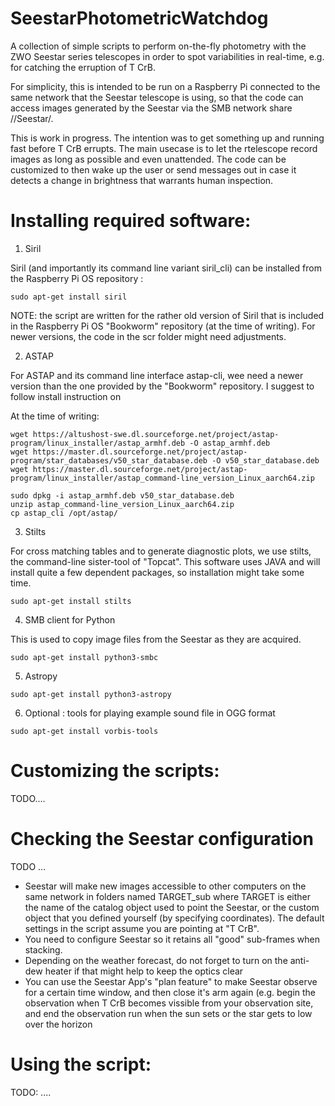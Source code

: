 # SeestarPhotometricWatchdog
A collection of simple scripts to perform on-the-fly photometry with the ZWO Seestar series telescopes in order to spot variabilities in real-time, e.g. for catching the erruption of T CrB.

For simplicity, this is intended to be run on a Raspberry Pi connected to the same network that the Seestar telescope is using, so that the code can access images generated by the Seestar via the SMB network share //Seestar/. 

This is work in progress. The intention was to get something up and running fast before T CrB errupts. The main usecase is to let the rtelescope record images as long as possible and even unattended. The code can be customized to then wake up the user or send messages out in case it detects a change in brightness that warrants human inspection.


Installing required software:
=============================

1) Siril

Siril (and importantly its command line variant siril_cli) can be installed from the Raspberry Pi OS repository :

```sudo apt-get install siril```

NOTE: the script are written for the rather old version of Siril that is included in the 
Raspberry Pi OS "Bookworm" repository (at the time of writing). For newer versions, the code 
in the scr folder might need adjustments. 

2) ASTAP

For  ASTAP and its command line interface astap-cli, wee need a newer version than the one provided by the "Bookworm" repository. I suggest to follow install instruction on

At the time of writing:

```
wget https://altushost-swe.dl.sourceforge.net/project/astap-program/linux_installer/astap_armhf.deb -O astap_armhf.deb
wget https://master.dl.sourceforge.net/project/astap-program/star_databases/v50_star_database.deb -O v50_star_database.deb
wget https://master.dl.sourceforge.net/project/astap-program/linux_installer/astap_command-line_version_Linux_aarch64.zip

sudo dpkg -i astap_armhf.deb v50_star_database.deb
unzip astap_command-line_version_Linux_aarch64.zip
cp astap_cli /opt/astap/
```

3) Stilts

For cross matching tables and to generate diagnostic plots, we use stilts, the command-line sister-tool of "Topcat".
This software uses JAVA and will install quite a few dependent packages, so installation might take some time.

```sudo apt-get install stilts``` 

4) SMB client for Python

This is used to copy image files from the Seestar as they are acquired.

```sudo apt-get install python3-smbc```

5) Astropy

```sudo apt-get install python3-astropy```


6) Optional : tools for playing example sound file in OGG format

```sudo apt-get install vorbis-tools```

 
Customizing the scripts:
========================
TODO....

Checking the Seestar configuration
==================================
TODO ...

* Seestar will make new images accessible to other computers on the same network in folders named TARGET_sub where TARGET is either the name of  the catalog object used to point the Seestar, or the custom object that you defined yourself (by specifying coordinates). The default settings in the script assume you are pointing at "T CrB".
* You need to configure Seestar so it retains all "good" sub-frames when stacking.
* Depending on the weather forecast, do not forget to turn on the anti-dew heater if that might help to keep the optics clear
* You can use the Seestar App's "plan feature" to make Seestar observe for a certain time window, and then close it's arm again (e.g. begin the observation when T CrB becomes vissible from your observation site, and end the observation run when the sun sets or the star gets to low over the horizon

  


Using the script:
==================
TODO: ....

